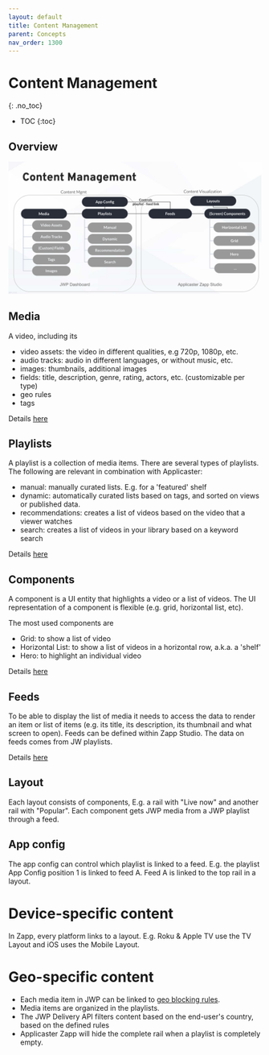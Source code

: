 ```yaml
---
layout: default
title: Content Management
parent: Concepts 
nav_order: 1300
---
```



# Content Management 
{: .no_toc}

- TOC
{:toc}

## Overview
<a href="https://docs.google.com/presentation/d/1K9hKSeJYY1nFBpW7GQUi7rbWmIYo4qJ_NIgOHzYUQHA/edit#slide=id.g121e1190632_0_10">
<img src="../img/content-mgmt.png" width="768">
</a>


## Media
A video, including its 
- video assets: the video in different qualities, e.g 720p, 1080p, etc. 
- audio tracks: audio in different languages, or without music, etc. 
- images: thumbnails, additional images
- fields: title, description, genre, rating, actors, etc.  (customizable per type)
- geo rules
- tags

Details [here](https://docs.jwplayer.com/platform/docs/vdh-upload-videos)

## Playlists
A playlist is a collection of media items. There are several types of playlists. The following are relevant in combination with Applicaster:
- manual: manually curated lists. E.g. for a 'featured' shelf
- dynamic: automatically curated lists based on tags, and sorted on views or published data. 
- recommendations: creates a list of videos based on the video that a viewer watches
- search: creates a list of videos in your library based on a keyword search

Details [here](https://docs.jwplayer.com/platform/docs/vdh-playlist-overview)


## Components
A component is a UI entity that highlights a video or a list of videos. The UI representation of a component is flexible (e.g. grid, horizontal list, etc). 

The most used components are
- Grid: to show a list of video 
- Horizontal List: to show a list of videos in a horizontal row, a.k.a. a 'shelf'
- Hero: to highlight an individual video

Details [here](https://docs.applicaster.com/integrations/#how-zapp-apps-consume-data)

## Feeds
To be able to display the list of media it needs to access the data to render an item or list of items (e.g. its title, its description, its thumbnail and what screen to open). Feeds can be defined within Zapp Studio. The data on feeds comes from JW playlists. 

Details [here](https://docs.applicaster.com/integrations/#how-zapp-apps-consume-data)

## Layout
 Each layout consists of components, E.g. a rail with "Live now" and another rail with "Popular".  Each component gets JWP media from a JWP playlist through a feed.

## App config
The app config can control which playlist is linked to a feed. E.g. the playlist App Config position 1 is linked to feed A. Feed A  is linked to the top rail in a layout.

# Device-specific content
In Zapp, every platform links to a layout. E.g. Roku & Apple TV use the TV Layout and iOS uses the Mobile Layout.

# Geo-specific content
- Each media item in JWP can be linked to [geo blocking rules](https://docs.jwplayer.com/platform/docs/protection-set-geoblocking-rules-for-videos). 
- Media items are organized in the playlists.
- The JWP Delivery API filters content based on the end-user's country, based on the defined rules
- Applicaster Zapp will hide the complete rail when a playlist is completely empty. 

